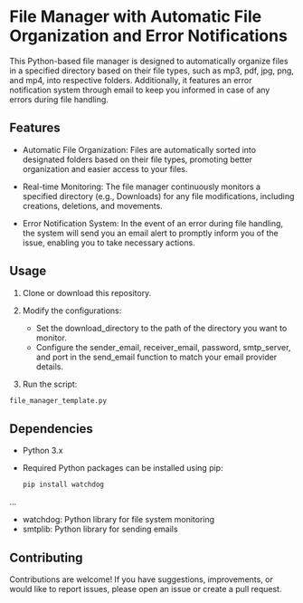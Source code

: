 # File Manager with Automatic File Organization and Error Notifications

This Python-based file manager is designed to automatically organize files in a specified directory based on their file types, such as mp3, pdf, jpg, png, and mp4, into respective folders. Additionally, it features an error notification system through email to keep you informed in case of any errors during file handling.

## Features
+ Automatic File Organization: Files are automatically sorted into designated folders based on their file types, promoting better organization and easier access to your files.

+ Real-time Monitoring: The file manager continuously monitors a specified directory (e.g., Downloads) for any file modifications, including creations, deletions, and movements.

+ Error Notification System: In the event of an error during file handling, the system will send you an email alert to promptly inform you of the issue, enabling you to take necessary actions.

## Usage
1. Clone or download this repository.

2. Modify the configurations:

    + Set the download_directory to the path of the directory you want to monitor.
    + Configure the sender_email, receiver_email, password, smtp_server, and port in the send_email function to match your email provider details.

3. Run the script:


```python
file_manager_template.py
```

## Dependencies
+ Python 3.x
+ Required Python packages can be installed using pip:

  ```bash
  pip install watchdog
...
+ watchdog: Python library for file system monitoring
+ smtplib: Python library for sending emails

## Contributing
Contributions are welcome! If you have suggestions, improvements, or would like to report issues, please open an issue or create a pull request.
